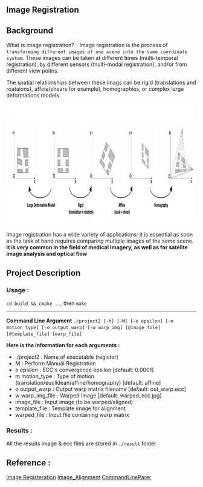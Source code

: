 ## Image Registration

## Background
What is image registration? - Image registration is the process of `transforming different images of one scene into the same coordinate system`. These images can be taken at different times (multi-temporal registration), by different sensors (multi-modal registration), and/or from different view poitns. 

The spatial relationships between these imags can be rigid (translations and roataions), affine(shears for example), homographies, or complex large deformations models.

<p align="center">
  <img src="./images/Multiple Deformation.png" width="860" height="320" >
</p>

Image registration has a wide variety of applications: it is essential as soon as the task at hand requires comparing multiple images of the same scene. **It is very common in the field of medical imagery, as well as for satelite image analysis and optical flow**



## Project Description

### Usage : 

``cd build && cmake ..``, then `make`

---
**Command Line Argument**
```./project2 [-h] [-M] [-e epsilon] [-m motion_type] [-o output_warp] [-w warp_img] [@image_file] [@template_file] [warp_file]```

**Here is the information for each arguments :**
- ./project2        : Name of executable (register)
- M                 : Perform Manual Registration
- e epsilon         : ECC's convergence epsilon [default: 0.0001]
- m motion_type     : Type of motion (translation/euclidean/affine/homography) [default: affine]
- o output_warp     : Output warp matrix filename [default: out_warp.ecc]
- w warp_img_file   : Warped image [default: warped_ecc.jpg]
- image_file        : Input image (to be warped/aligned)
- template_file     : Template image for alignment
- warped_file       : Input file containing warp matrix

### Results :
All the results image & ecc files are stored in `./result` folder 
## Reference :
[Image Registeration](https://www.sicara.ai/blog/2019-07-16-image-registration-deep-learning)
[Image_Alignment](https://docs.opencv.org/master/dd/d93/samples_2cpp_2image_alignment_8cpp-example.html#a39)
[CommandLineParer](https://docs.opencv.org/3.4/d9/d8d/samples_2dnn_2classification_8cpp-example.html#_a0)
